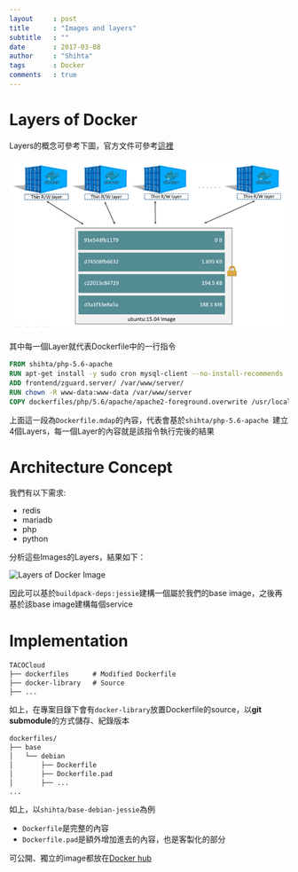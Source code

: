 ```yaml
---
layout     : post
title      : "Images and layers"
subtitle   : ""
date       : 2017-03-08
author     : "Shihta"
tags       : Docker
comments   : true
---
```


# Layers of Docker

Layers的概念可參考下圖，官方文件可參考[這裡][1]

![ubuntu 15.04 image](/static/2017-03-08/sharing-layers.jpg)

其中每一個Layer就代表Dockerfile中的一行指令

```Dockerfile
FROM shihta/php-5.6-apache
RUN apt-get install -y sudo cron mysql-client --no-install-recommends
ADD frontend/zguard.server/ /var/www/server/
RUN chown -R www-data:www-data /var/www/server
COPY dockerfiles/php/5.6/apache/apache2-foreground.overwrite /usr/local/bin/apache2-foreground
```

上面這一段為`Dockerfile.mdap`的內容，代表會基於`shihta/php-5.6-apache
`建立4個Layers，每一個Layer的內容就是該指令執行完後的結果

# Architecture Concept

我們有以下需求:

 - redis
 - mariadb
 - php
 - python

分析這些Images的Layers，結果如下：

![Layers of Docker Image](/static/2017-03-08/Layers-of-Docker-Image.png)

因此可以基於`buildpack-deps:jessie`建構一個屬於我們的base image，之後再基於該base image建構每個service

# Implementation

```
TACOCloud
├── dockerfiles      # Modified Dockerfile
├── docker-library   # Source
├── ...
```

如上，在專案目錄下會有`docker-library`放置Dockerfile的source，以**git submodule**的方式儲存、紀錄版本

```
dockerfiles/
├── base
│   └── debian
│       ├── Dockerfile
│       ├── Dockerfile.pad
│       ├── ...
...
```

如上，以`shihta/base-debian-jessie`為例

- `Dockerfile`是完整的內容
- `Dockerfile.pad`是額外增加進去的內容，也是客製化的部分

可公開、獨立的image都放在[Docker hub][2]

<!-- Reference -->

[1]: https://docs.docker.com/engine/userguide/storagedriver/imagesandcontainers/ "Understand images, containers, and storage drivers"
[2]: https://hub.docker.com/u/shihta/ "Shihta's Docker Hub"